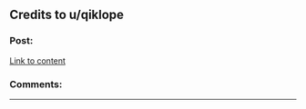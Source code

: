 ## Credits to u/qiklope

### Post:

[Link to content](https://i.redd.it/zx61tlb5mt251.png)

### Comments:

---

